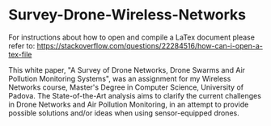 # Survey-Drone-Wireless-Networks

For instructions about how to open and compile a LaTex document please refer to: https://stackoverflow.com/questions/22284516/how-can-i-open-a-tex-file

This white paper, "A Survey of Drone Networks, Drone Swarms and Air Pollution Monitoring Systems", was an assignment for my Wireless Networks course, Master's Degree in Computer Science, University of Padova. The State-of-the-Art analysis aims to clarify the current challenges in Drone Networks and Air Pollution Monitoring, in an attempt to provide possible solutions and/or ideas when using sensor-equipped drones.
